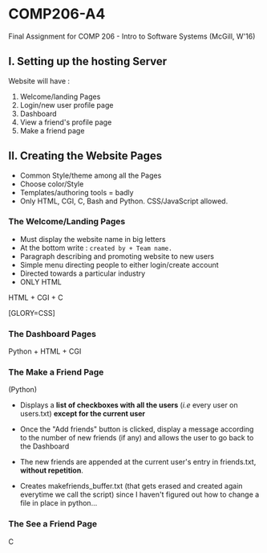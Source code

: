 # COMP206-A4
Final Assignment for COMP 206 - Intro to Software Systems (McGill, W'16)

## I. Setting up the hosting Server

Website will have :

1. Welcome/landing Pages
2. Login/new user profile page
3. Dashboard
4. View a friend's profile page
5. Make a friend page


## II. Creating the Website Pages

* Common Style/theme among all the Pages
* Choose color/Style
* Templates/authoring tools = badly
* Only HTML, CGI, C, Bash and Python. CSS/JavaScript allowed.

### The Welcome/Landing Pages

* Must display the website name in big letters
* At the bottom write : `created by + Team name.`
* Paragraph describing and promoting website to new users
* Simple menu directing people to either login/create account
* Directed towards a particular industry
* ONLY HTML

HTML + CGI + C

[GLORY=CSS]

### The Dashboard Pages
Python + HTML + CGI

### The Make a Friend Page
(Python)

+ Displays a **list of checkboxes with all the users** (*i.e* every user on users.txt) **except for the current user**

+ Once the "Add friends" button is clicked, display a message according to the number of new friends (if any) and allows the user to go back to the Dashboard

+ The new friends are appended at the current user's entry in friends.txt, **without repetition**.

+ Creates makefriends_buffer.txt (that gets erased and created again everytime we call the script) since I haven't figured out how to change a file in place in python...

### The See a Friend Page
C
